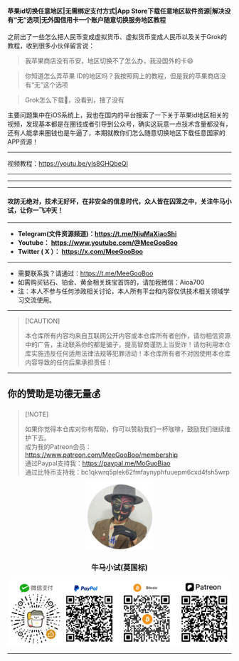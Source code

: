 #### 苹果id切换任意地区|无需绑定支付方式|App Store下载任意地区软件资源|解决没有“无”选项|无外国信用卡一个账户随意切换服务地区教程 

之前出了一些怎么把人民币变成虚拟货币、虚拟货币变成人民币以及关于Grok的教程，收到很多小伙伴留言说：

> 我苹果商店没有币安，地区切换不了怎么办，我没国外的卡😄

> 你知道怎么弄苹果 ID的地区吗？我按照网上的教程，但是我的苹果商店没有“无”这个选项

> Grok怎么下载🍎，没看到，搜了没有

主要问题集中在iOS系统上，我也在国内的平台搜索了一下关于苹果id地区相关的视频，发现基本都是在圈钱或者引导到公众号，确实这玩意一点技术含量都没有，还有人能拿来圈钱也是牛逼了，本期就教你们怎么随意切换地区下载任意国家的APP资源！

****

视频教程：https://youtu.be/yIs8GHQbeQI


****



















****

****

#### 攻防无绝对，技术无好坏，在非安全的信息时代，众人皆在囚笼之中，关注牛马小试，让你一飞冲天！

****

- **Telegram(文件资源频道)：https://t.me/NiuMaXiaoShi**
- **Youtube：  https://www.youtube.com/@MeeGooBoo**
- **Twitter ( X ）：  https://x.com/MeeGooBoo**

****

- 需要联系我？请通过：https://t.me/MeeGooBoo
- 如需购买钻石、铂金、黄金相关珠宝首饰的，请加我微信：Aioa700
- 注：本人不参与任何涉政相关讨论，本人所有平台和内容仅供技术相关领域学习交流使用。

****

>  [!CAUTION]
>
> 本仓库所有内容均来自互联网公开内容或本仓库所有者创作，请勿相信资源中的广告，主动联系你的都是骗子，提高智商谨防上当受诈！请勿利用本仓库实施违反任何适用法律法规等犯罪活动！本仓库所有者不对因使用本仓库内容导致的任何后果承担责任！

****

## 你的赞助是功德无量💰

>  [!NOTE]
>
> 如果你觉得本仓库对你有帮助，你可以赞助我们一杯咖啡，鼓励我们继续维护下去。<br>
> 成为我的Patreon会员：https://www.patreon.com/MeeGooBoo/membership<br>
> 通过Paypal支持我：https://paypal.me/MoGuoBiao<br>
> 通过比特币支持我：bc1qkwrq5plek62fmfaynyphfuuepm6cxd4fsh5wrp



<p align="center" >
    <img src="https://raw.githubusercontent.com/MeeGooBoo/2025/refs/heads/main/static/imgs/logo.png" width="150">
    <h3 align="center">牛马小试(莫国标)</h3>
    <p align="center">
        <img src="https://raw.githubusercontent.com/MeeGooBoo/2025/refs/heads/main/static/imgs/pays.png">
    </p>
</p>


****
